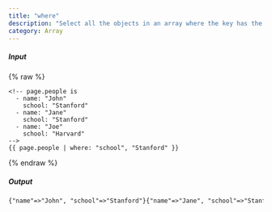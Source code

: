 ```yaml
---
title: "where"
description: "Select all the objects in an array where the key has the given value."
category: Array
---
```

##### Input
{% raw %}
~~~liquid
<!-- page.people is
  - name: "John"
    school: "Stanford"
  - name: "Jane"
    school: "Stanford"
  - name: "Joe"
    school: "Harvard"
-->
{{ page.people | where: "school", "Stanford" }}
~~~
{% endraw %}

##### Output

~~~html
{"name"=>"John", "school"=>"Stanford"}{"name"=>"Jane", "school"=>"Stanford"}
~~~
